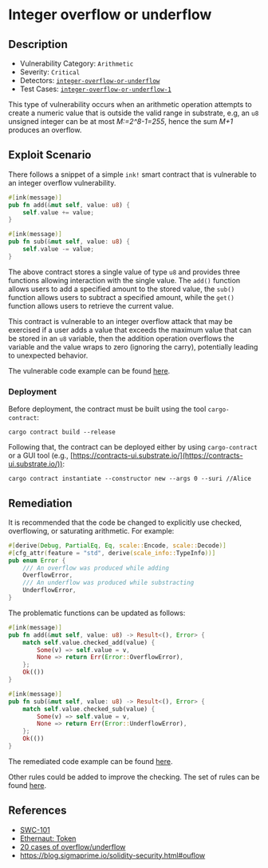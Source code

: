 # Integer overflow or underflow
## Description
- Vulnerability Category: `Arithmetic`
- Severity: `Critical`
- Detectors: [`integer-overflow-or-underflow`](https://github.com/CoinFabrik/scout/tree/main/detectors/integer-overflow-or-underflow)
- Test Cases: [`integer-overflow-or-underflow-1`](https://github.com/CoinFabrik/scout/tree/main/test-cases/integer-overflow-or-underflow/integer-overflow-or-underflow-1)

This type of vulnerability occurs when an arithmetic operation attempts to 
create a numeric value that is outside the valid range in substrate, e.g, 
an `u8` unsigned integer can be at most *M:=2^8-1=255*, hence the sum *M+1*
produces an overflow. 

## Exploit Scenario
There follows a snippet of a simple `ink!` smart contract that is vulnerable to
an integer overflow vulnerability.

```rust
#[ink(message)]
pub fn add(&mut self, value: u8) {
    self.value += value;
}

#[ink(message)]
pub fn sub(&mut self, value: u8) {
    self.value -= value;
}
```

The above contract stores a single value of type `u8` and provides three 
functions allowing interaction with the single value. 
The `add()` function allows users to add a specified amount to the stored value,
the `sub()` function allows users to subtract a specified amount, while the 
`get()` function allows users to retrieve the current value.

This contract is vulnerable to an integer overflow attack that may be exercised
if a user adds a value that exceeds the maximum value that can be stored in an 
`u8` variable, then the addition operation overflows the variable and the value
wraps to zero (ignoring the carry), potentially leading to unexpected behavior.

The vulnerable code example can be found [here](https://github.com/CoinFabrik/scout/blob/main/test-cases/integer-overflow-or-underflow/integer-overflow-or-underflow-1/vulnerable-example/src/lib.rs).

### Deployment
Before deployment, the contract must be built using the tool `cargo-contract`:

```shell
cargo contract build --release
```

Following that, the contract can be deployed either by using `cargo-contract`
or a GUI tool (e.g., [https://contracts-ui.substrate.io/](https://contracts-ui.substrate.io/)):

```shell
cargo contract instantiate --constructor new --args 0 --suri //Alice
```

## Remediation

<!-- Even though enabling the overflow/underflow checks in the `Cargo.toml` would eliminate the possibility of the
vulnerability being realized, a panic error would still be raised.
```toml
[profile.release]
overflow-checks = true
```

All in all, considering that this check might be disabled and that raising a panic error is not the best way to handle this issue,  -->
It is recommended that the code be changed to explicitly use checked, overflowing, or saturating arithmetic. For example:

```rust
#[derive(Debug, PartialEq, Eq, scale::Encode, scale::Decode)]
#[cfg_attr(feature = "std", derive(scale_info::TypeInfo))]
pub enum Error {
    /// An overflow was produced while adding
    OverflowError,
    /// An underflow was produced while substracting
    UnderflowError,
}
```

The problematic functions can be updated as follows:

```rust
#[ink(message)]
pub fn add(&mut self, value: u8) -> Result<(), Error> {
    match self.value.checked_add(value) {
        Some(v) => self.value = v,
        None => return Err(Error::OverflowError),
    };
    Ok(())
}

#[ink(message)]
pub fn sub(&mut self, value: u8) -> Result<(), Error> {
    match self.value.checked_sub(value) {
        Some(v) => self.value = v,
        None => return Err(Error::UnderflowError),
    };
    Ok(())
}
```

The remediated code example can be found [here](https://github.com/CoinFabrik/scout/blob/main/test-cases/integer-overflow-or-underflow/integer-overflow-or-underflow-1/remediated-example/src/lib.rs).

Other rules could be added to improve the checking. The set of rules can be found [here](https://rust-lang.github.io/rust-clippy/master/).


## References
- [SWC-101](https://swcregistry.io/docs/SWC-101)
- [Ethernaut: Token](https://github.com/OpenZeppelin/ethernaut/blob/master/contracts/src/levels/Token.sol)
- [20 cases of overflow/underflow](https://github.com/ethereum/solidity/issues/796#issuecomment-253578925)
- https://blog.sigmaprime.io/solidity-security.html#ouflow